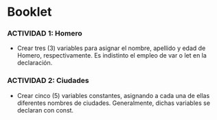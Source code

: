 # Booklet

### ACTIVIDAD 1: Homero
  - Crear tres (3) variables para asignar el nombre, apellido y edad de Homero, respectivamente. Es indistinto el empleo de var o  let en la declaración.

### ACTIVIDAD 2: Ciudades
  - Crear cinco (5) variables constantes, asignando a cada una de ellas diferentes nombres de ciudades. Generalmente, dichas variables se declaran con const.